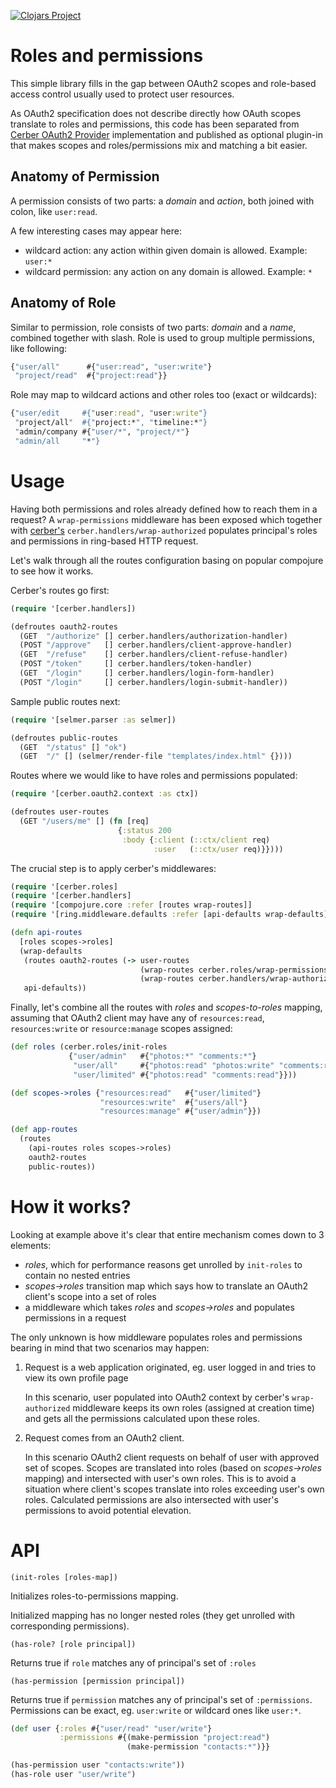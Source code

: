 [![Clojars Project](https://img.shields.io/clojars/v/cerber/cerber-roles.svg)](https://clojars.org/cerber/cerber-roles)

# Roles and permissions

This simple library fills in the gap between OAuth2 scopes and role-based access control usually used to protect user resources.

As OAuth2 specification does not describe directly how OAuth scopes translate to roles and permissions, this code has been separated from [Cerber OAuth2 Provider](https://github.com/mbuczko/cerber-oauth2-provider) implementation and published as optional plugin-in that makes scopes and roles/permissions mix and matching a bit easier.

## Anatomy of Permission

A permission consists of two parts: a _domain_ and _action_, both joined with colon, like `user:read`.

A few interesting cases may appear here:

 - wildcard action: any action within given domain is allowed. Example: `user:*`
 - wildcard permission: any action on any domain is allowed. Example: `*`

## Anatomy of Role

Similar to permission, role consists of two parts: _domain_ and a _name_, combined together with slash. Role is used to group multiple permissions, like following:

``` clojure
{"user/all"      #{"user:read", "user:write"}
 "project/read"  #{"project:read"}}
```

Role may map to wildcard actions and other roles too (exact or wildcards):

``` clojure
{"user/edit     #{"user:read", "user:write"}
 "project/all"  #{"project:*", "timeline:*"}
 "admin/company #{"user/*", "project/*"}
 "admin/all     "*"}
```

# Usage

Having both permissions and roles already defined how to reach them in a request? A `wrap-permissions` middleware has been exposed which together with [cerber's](https://github.com/mbuczko/cerber-oauth2-provider) `cerber.handlers/wrap-authorized` populates principal's roles and permissions in ring-based HTTP request. 

Let's walk through all the routes configuration basing on popular compojure to see how it works.

Cerber's routes go first:

```clojure
(require '[cerber.handlers])

(defroutes oauth2-routes
  (GET  "/authorize" [] cerber.handlers/authorization-handler)
  (POST "/approve"   [] cerber.handlers/client-approve-handler)
  (GET  "/refuse"    [] cerber.handlers/client-refuse-handler)
  (POST "/token"     [] cerber.handlers/token-handler)
  (GET  "/login"     [] cerber.handlers/login-form-handler)
  (POST "/login"     [] cerber.handlers/login-submit-handler))
```

Sample public routes next:

```clojure
(require '[selmer.parser :as selmer])

(defroutes public-routes
  (GET  "/status" [] "ok")
  (GET  "/" [] (selmer/render-file "templates/index.html" {})))
```

Routes where we would like to have roles and permissions populated:

```clojure
(require '[cerber.oauth2.context :as ctx])

(defroutes user-routes
  (GET "/users/me" [] (fn [req]
                        {:status 200
                         :body {:client (::ctx/client req)
                                :user   (::ctx/user req)}})))
```

The crucial step is to apply cerber's middlewares:

```clojure
(require '[cerber.roles]
(require '[cerber.handlers]
(require '[compojure.core :refer [routes wrap-routes]]
(require '[ring.middleware.defaults :refer [api-defaults wrap-defaults]])

(defn api-routes
  [roles scopes->roles]
  (wrap-defaults
   (routes oauth2-routes (-> user-routes
                             (wrap-routes cerber.roles/wrap-permissions roles scopes->roles)
                             (wrap-routes cerber.handlers/wrap-authorized)))
   api-defaults))
   ```

Finally, let's combine all the routes with _roles_ and _scopes-to-roles_ mapping, assuming that OAuth2 client may have any of `resources:read`, `resources:write` or `resource:manage` scopes assigned:

```clojure
(def roles (cerber.roles/init-roles
             {"user/admin"   #{"photos:*" "comments:*"}
              "user/all"     #{"photos:read" "photos:write" "comments:read" "comments:write"}
              "user/limited" #{"photos:read" "comments:read"}}))

(def scopes->roles {"resources:read"   #{"user/limited"}
                    "resources:write"  #{"users/all"}
                    "resources:manage" #{"user/admin"}})

(def app-routes
  (routes
    (api-routes roles scopes->roles)
    oauth2-routes
    public-routes))
```
# How it works?

Looking at example above it's clear that entire mechanism comes down to 3 elements:

* _roles_, which for performance reasons get unrolled by `init-roles` to contain no nested entries
* _scopes->roles_ transition map which says how to translate an OAuth2 client's scope into a set of roles
* a middleware which takes _roles_ and _scopes->roles_ and populates permissions in a request

The only unknown is how middleware populates roles and permissions bearing in mind that two scenarios may happen:

1. Request is a web application originated, eg. user logged in and tries to view its own profile page
   
   In this scenario, user populated into OAuth2 context by cerber's `wrap-authorized` middleware keeps its own roles (assigned at creation time) and gets all the permissions calculated upon these roles.

2. Request comes from an OAuth2 client.
   
   In this scenario OAuth2 client requests on behalf of user with approved set of scopes. Scopes are translated into roles (based on _scopes->roles_ mapping) and intersected with user's own roles.
   This is to avoid a situation where client's scopes translate into roles exceeding user's own roles. Calculated permissions are also intersected with user's permissions to avoid potential elevation.

# API

`(init-roles [roles-map])`

Initializes roles-to-permissions mapping.

Initialized mapping has no longer nested roles (they get unrolled with corresponding permissions).

`(has-role? [role principal])`

Returns true if `role` matches any of principal's set of `:roles` 

`(has-permission [permission principal])`

Returns true if `permission` matches any of principal's set of `:permissions`.
Permissions can be exact, eg. `user:write` or wildcard ones like `user:*`.

``` clojure
(def user {:roles #{"user/read" "user/write"}
           :permissions #{(make-permission "project:read")
                          (make-permission "contacts:*")}}

(has-permission user "contacts:write"))
(has-role user "user/write")
```


